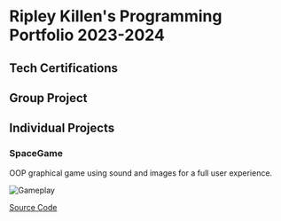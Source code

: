 # Ripley Killen's Programming Portfolio 2023-2024

## Tech Certifications

## Group Project

## Individual Projects

### SpaceGame
OOP graphical game using sound and images for a full user experience.

![Gameplay]()

[Source Code]()

